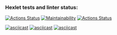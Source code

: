 ### Hexlet tests and linter status:
[![Actions Status](https://github.com/DrStopor/php-project-lvl1/workflows/hexlet-check/badge.svg)](https://github.com/DrStopor/php-project-lvl1/actions)
[![Maintainability](https://api.codeclimate.com/v1/badges/a99a88d28ad37a79dbf6/maintainability)](https://codeclimate.com/github/codeclimate/codeclimate/maintainability)
[![Actions Status](https://github.com/drstopor/php-project-lvl1/workflows/hexlet-check/badge.svg)](https://github.com/vasilysmolin/php-project-lvl1/actions)

[![asciicast](https://asciinema.org/a/3DEGcEUnx0WwzxNmwW4okyqFw.svg)](https://asciinema.org/a/3DEGcEUnx0WwzxNmwW4okyqFw)
[![asciicast](https://asciinema.org/a/404188.svg)](https://asciinema.org/a/404188)
[![asciicast](https://asciinema.org/a/404187.svg)](https://asciinema.org/a/404187)